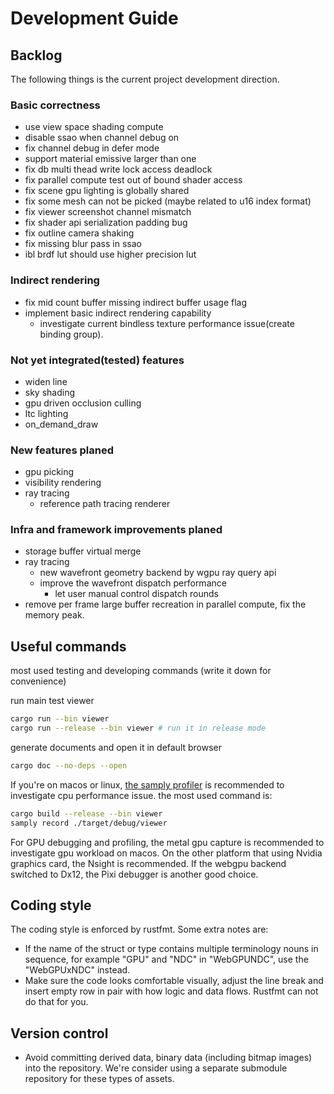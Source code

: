 # Development Guide

## Backlog

The following things is the current project development direction.

### Basic correctness

- use view space shading compute
- disable ssao when channel debug on
- fix channel debug in defer mode
- support material emissive larger than one
- fix db multi thead write lock access deadlock
- fix parallel compute test out of bound shader access
- fix scene gpu lighting is globally shared
- fix some mesh can not be picked (maybe related to u16 index format)
- fix viewer screenshot channel mismatch
- fix shader api serialization padding bug
- fix outline camera shaking
- fix missing blur pass in ssao
- ibl brdf lut should use higher precision lut

### Indirect rendering

- fix mid count buffer missing indirect buffer usage flag
- implement basic indirect rendering capability
  - investigate current bindless texture performance issue(create binding group).

### Not yet integrated(tested) features

- widen line
- sky shading
- gpu driven occlusion culling
- ltc lighting
- on_demand_draw

### New features planed

- gpu picking
- visibility rendering
- ray tracing
  - reference path tracing renderer

### Infra and framework improvements planed

- storage buffer virtual merge
- ray tracing
  - new wavefront geometry backend by wgpu ray query api
  - improve the wavefront dispatch performance
    - let user manual control dispatch rounds
- remove per frame large buffer recreation in parallel compute, fix the memory peak.

## Useful commands

most used testing and developing commands (write it down for convenience)

run main test viewer

```bash
cargo run --bin viewer
cargo run --release --bin viewer # run it in release mode
```

generate documents and open it in default browser

```bash
cargo doc --no-deps --open
```

If you're on macos or linux, [the samply profiler](https://github.com/mstange/samply) is recommended to investigate cpu performance issue.  the most used command is:

```bash
cargo build --release --bin viewer
samply record ./target/debug/viewer
```

For GPU debugging and profiling, the metal gpu capture is recommended to investigate gpu workload on macos. On the other platform that using Nvidia graphics card, the Nsight is recommended. If the webgpu backend switched to Dx12, the Pixi debugger is another good choice.

## Coding style

The coding style is enforced by rustfmt. Some extra notes are:

- If the name of the struct or type contains multiple terminology nouns in sequence, for example "GPU" and "NDC" in "WebGPUNDC", use the "WebGPUxNDC" instead.
- Make sure the code looks comfortable visually, adjust the line break and insert empty row in pair with how logic and data flows. Rustfmt can not do that for you.

## Version control

- Avoid committing derived data, binary data (including bitmap images) into the repository. We're consider using a separate submodule repository for these types of assets.
